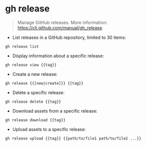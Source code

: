 # gh release

> Manage GitHub releases.
> More information: <https://cli.github.com/manual/gh_release>.

- List releases in a GitHub repository, limited to 30 items:

`gh release list`

- Display information about a specific release:

`gh release view {{tag}}`

- Create a new release:

`gh release {{[new|create]}} {{tag}}`

- Delete a specific release:

`gh release delete {{tag}}`

- Download assets from a specific release:

`gh release download {{tag}}`

- Upload assets to a specific release:

`gh release upload {{tag}} {{path/to/file1 path/to/file2 ...}}`
